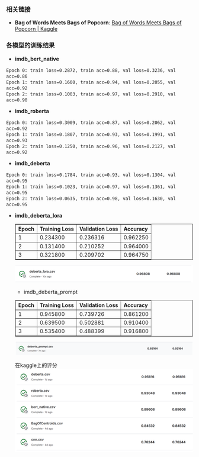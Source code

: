 ### 相关链接

- **Bag of Words  Meets Bags of Popcorn**: [Bag of Words Meets Bags of Popcorn | Kaggle](https://www.kaggle.com/c/word2vec-nlp-tutorial/overview/part-2-word-vectors)

### 各模型的训练结果
- **imdb_bert_native**
```
Epoch 0: train loss=0.2872, train acc=0.88, val loss=0.3236, val acc=0.86
Epoch 1: train loss=0.1600, train acc=0.94, val loss=0.2055, val acc=0.92
Epoch 2: train loss=0.1003, train acc=0.97, val loss=0.2910, val acc=0.90
```

- **imdb_roberta**
```
Epoch 0: train loss=0.3009, train acc=0.87, val loss=0.2062, val acc=0.92
Epoch 1: train loss=0.1807, train acc=0.93, val loss=0.1991, val acc=0.93
Epoch 2: train loss=0.1250, train acc=0.96, val loss=0.2127, val acc=0.92
```

- **imdb_deberta**
```
Epoch 0: train loss=0.1784, train acc=0.93, val loss=0.1304, val acc=0.95
Epoch 1: train loss=0.1023, train acc=0.97, val loss=0.1361, val acc=0.95
Epoch 2: train loss=0.0635, train acc=0.98, val loss=0.1630, val acc=0.95
```

- **imdb_deberta_lora**
    <table border="1" class="dataframe">
  <thead>
 <tr style="text-align: left;">
      <th>Epoch</th>
      <th>Training Loss</th>
      <th>Validation Loss</th>
      <th>Accuracy</th>
    </tr>
  </thead>
  <tbody>
    <tr>
      <td>1</td>
      <td>0.234300</td>
      <td>0.236316</td>
      <td>0.962250</td>
    </tr>
    <tr>
      <td>2</td>
      <td>0.131400</td>
      <td>0.210252</td>
      <td>0.964000</td>
    </tr>
    <tr>
      <td>3</td>
      <td>0.321800</td>
      <td>0.209702</td>
      <td>0.964750</td>
    </tr>
  </tbody>
</table><p>

![alt text](image-2.png)

- imdb_deberta_prompt
<table border="1" class="dataframe">
<thead>
 <tr style="text-align: left;">
      <th>Epoch</th>
      <th>Training Loss</th>
      <th>Validation Loss</th>
      <th>Accuracy</th>
    </tr>
  </thead>
  <tbody>
    <tr>
      <td>1</td>
      <td>0.945800</td>
      <td>0.739726</td>
      <td>0.861200</td>
    </tr>
    <tr>
      <td>2</td>
      <td>0.639500</td>
      <td>0.502881</td>
      <td>0.910400</td>
    </tr>
    <tr>
      <td>3</td>
      <td>0.535400</td>
      <td>0.488399</td>
      <td>0.916800</td>
    </tr>
  </tbody>
</table><p>

![alt text](image-3.png)

在kaggle上的评分
![alt text](image-1.png)